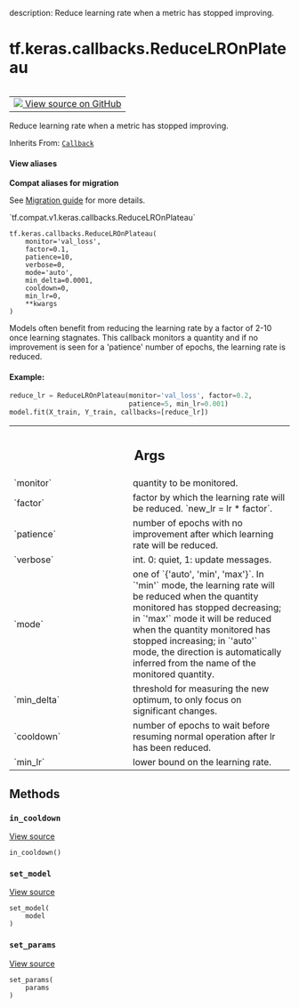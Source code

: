 description: Reduce learning rate when a metric has stopped improving.

<div itemscope itemtype="http://developers.google.com/ReferenceObject">
<meta itemprop="name" content="tf.keras.callbacks.ReduceLROnPlateau" />
<meta itemprop="path" content="Stable" />
<meta itemprop="property" content="__init__"/>
<meta itemprop="property" content="in_cooldown"/>
<meta itemprop="property" content="set_model"/>
<meta itemprop="property" content="set_params"/>
</div>

# tf.keras.callbacks.ReduceLROnPlateau

<!-- Insert buttons and diff -->

<table class="tfo-notebook-buttons tfo-api nocontent" align="left">
<td>
  <a target="_blank" href="https://github.com/keras-team/keras/tree/v2.9.0/keras/callbacks.py#L2642-L2765">
    <img src="https://www.tensorflow.org/images/GitHub-Mark-32px.png" />
    View source on GitHub
  </a>
</td>
</table>



Reduce learning rate when a metric has stopped improving.

Inherits From: [`Callback`](../../../tf/keras/callbacks/Callback.md)

<section class="expandable">
  <h4 class="showalways">View aliases</h4>
  <p>
<b>Compat aliases for migration</b>
<p>See
<a href="https://www.tensorflow.org/guide/migrate">Migration guide</a> for
more details.</p>
<p>`tf.compat.v1.keras.callbacks.ReduceLROnPlateau`</p>
</p>
</section>

<pre class="devsite-click-to-copy prettyprint lang-py tfo-signature-link">
<code>tf.keras.callbacks.ReduceLROnPlateau(
    monitor=&#x27;val_loss&#x27;,
    factor=0.1,
    patience=10,
    verbose=0,
    mode=&#x27;auto&#x27;,
    min_delta=0.0001,
    cooldown=0,
    min_lr=0,
    **kwargs
)
</code></pre>



<!-- Placeholder for "Used in" -->

Models often benefit from reducing the learning rate by a factor
of 2-10 once learning stagnates. This callback monitors a
quantity and if no improvement is seen for a 'patience' number
of epochs, the learning rate is reduced.

#### Example:



```python
reduce_lr = ReduceLROnPlateau(monitor='val_loss', factor=0.2,
                              patience=5, min_lr=0.001)
model.fit(X_train, Y_train, callbacks=[reduce_lr])
```

<!-- Tabular view -->
 <table class="responsive fixed orange">
<colgroup><col width="214px"><col></colgroup>
<tr><th colspan="2"><h2 class="add-link">Args</h2></th></tr>

<tr>
<td>
`monitor`
</td>
<td>
quantity to be monitored.
</td>
</tr><tr>
<td>
`factor`
</td>
<td>
factor by which the learning rate will be reduced.
`new_lr = lr * factor`.
</td>
</tr><tr>
<td>
`patience`
</td>
<td>
number of epochs with no improvement after which learning rate
will be reduced.
</td>
</tr><tr>
<td>
`verbose`
</td>
<td>
int. 0: quiet, 1: update messages.
</td>
</tr><tr>
<td>
`mode`
</td>
<td>
one of `{'auto', 'min', 'max'}`. In `'min'` mode,
the learning rate will be reduced when the
quantity monitored has stopped decreasing; in `'max'` mode it will be
reduced when the quantity monitored has stopped increasing; in `'auto'`
mode, the direction is automatically inferred from the name of the
monitored quantity.
</td>
</tr><tr>
<td>
`min_delta`
</td>
<td>
threshold for measuring the new optimum, to only focus on
significant changes.
</td>
</tr><tr>
<td>
`cooldown`
</td>
<td>
number of epochs to wait before resuming normal operation after
lr has been reduced.
</td>
</tr><tr>
<td>
`min_lr`
</td>
<td>
lower bound on the learning rate.
</td>
</tr>
</table>



## Methods

<h3 id="in_cooldown"><code>in_cooldown</code></h3>

<a target="_blank" class="external" href="https://github.com/keras-team/keras/tree/v2.9.0/keras/callbacks.py#L2764-L2765">View source</a>

<pre class="devsite-click-to-copy prettyprint lang-py tfo-signature-link">
<code>in_cooldown()
</code></pre>




<h3 id="set_model"><code>set_model</code></h3>

<a target="_blank" class="external" href="https://github.com/keras-team/keras/tree/v2.9.0/keras/callbacks.py#L647-L648">View source</a>

<pre class="devsite-click-to-copy prettyprint lang-py tfo-signature-link">
<code>set_model(
    model
)
</code></pre>




<h3 id="set_params"><code>set_params</code></h3>

<a target="_blank" class="external" href="https://github.com/keras-team/keras/tree/v2.9.0/keras/callbacks.py#L644-L645">View source</a>

<pre class="devsite-click-to-copy prettyprint lang-py tfo-signature-link">
<code>set_params(
    params
)
</code></pre>






